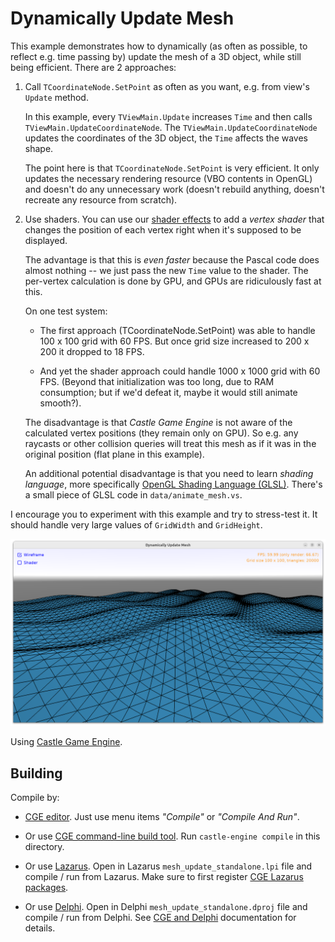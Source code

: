 # Dynamically Update Mesh

This example demonstrates how to dynamically (as often as possible, to reflect e.g. time passing by) update the mesh of a 3D object, while still being efficient. There are 2 approaches:

1. Call `TCoordinateNode.SetPoint` as often as you want, e.g. from view's `Update` method.

    In this example, every `TViewMain.Update` increases `Time` and then calls `TViewMain.UpdateCoordinateNode`. The `TViewMain.UpdateCoordinateNode` updates the coordinates of the 3D object, the `Time` affects the waves shape.

    The point here is that `TCoordinateNode.SetPoint` is very efficient. It only updates the necessary rendering resource (VBO contents in OpenGL) and doesn't do any unnecessary work (doesn't rebuild anything, doesn't recreate any resource from scratch).

2. Use shaders. You can use our [shader effects](https://castle-engine.io/compositing_shaders.php) to add a _vertex shader_ that changes the position of each vertex right when it's supposed to be displayed.

    The advantage is that this is *even faster* because the Pascal code does almost nothing -- we just pass the new `Time` value to the shader. The per-vertex calculation is done by GPU, and GPUs are ridiculously fast at this.

    On one test system:

    - The first approach (TCoordinateNode.SetPoint) was able to handle 100 x 100 grid with 60 FPS. But once grid size increased to 200 x 200 it dropped to 18 FPS.

    - And yet the shader approach could handle 1000 x 1000 grid with 60 FPS. (Beyond that initialization was too long, due to RAM consumption; but if we'd defeat it, maybe it would still animate smooth?).

    The disadvantage is that _Castle Game Engine_ is not aware of the calculated vertex positions (they remain only on GPU). So e.g. any raycasts or other collision queries will treat this mesh as if it was in the original position (flat plane in this example).

    An additional potential disadvantage is that you need to learn _shading language_, more specifically [OpenGL Shading Language (GLSL)](https://www.khronos.org/opengl/wiki/OpenGL_Shading_Language). There's a small piece of GLSL code in `data/animate_mesh.vs`.

I encourage you to experiment with this example and try to stress-test it. It should handle very large values of `GridWidth` and `GridHeight`.

![screenshot](screenshot.png)

Using [Castle Game Engine](https://castle-engine.io/).

## Building

Compile by:

- [CGE editor](https://castle-engine.io/editor). Just use menu items _"Compile"_ or _"Compile And Run"_.

- Or use [CGE command-line build tool](https://castle-engine.io/build_tool). Run `castle-engine compile` in this directory.

- Or use [Lazarus](https://www.lazarus-ide.org/). Open in Lazarus `mesh_update_standalone.lpi` file and compile / run from Lazarus. Make sure to first register [CGE Lazarus packages](https://castle-engine.io/lazarus).

- Or use [Delphi](https://www.embarcadero.com/products/Delphi). Open in Delphi `mesh_update_standalone.dproj` file and compile / run from Delphi. See [CGE and Delphi](https://castle-engine.io/delphi) documentation for details.